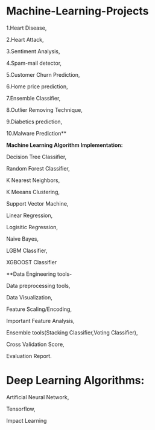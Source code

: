 # Machine-Learning-Projects
1.Heart Disease,

2.Heart Attack,

3.Sentiment Analysis,

4.Spam-mail detector,

5.Customer Churn Prediction,

6.Home price prediction,

7.Ensemble Classifier,

8.Outlier Removing Technique,

9.Diabetics prediction,

10.Malware Prediction**

**Machine Learning Algorithm Implementation:**

  Decision Tree Classifier,
  
  Random Forest Classifier,
  
  K Nearest Neighbors,
  
  K Meeans Clustering,
  
  Support Vector Machine,
  
  Linear Regression,
  
  Logisitic Regression,
  
  Naive Bayes,
  
  LGBM Classifier,
  
  XGBOOST Classifier
  
**Data Engineering tools-

Data preprocessing tools,

Data Visualization,

Feature Scaling/Encoding,

Important Feature Analysis,

Ensemble tools(Stacking Classifier,Voting Classifier),

Cross Validation Score,

Evaluation Report.

# Deep Learning Algorithms:

Artificial Neural Network,

Tensorflow,

Impact Learning
